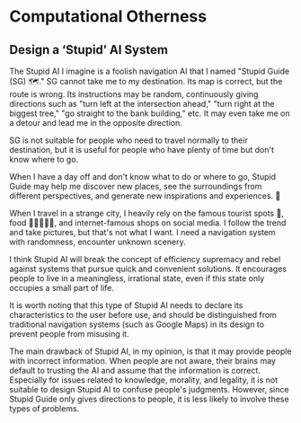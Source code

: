 # Computational Otherness
## Design a ‘Stupid’ AI System

The Stupid AI I imagine is a foolish navigation AI that I named "Stupid Guide (SG) 🗺️." SG cannot take me to my destination. Its map is correct, but the route is wrong. Its instructions may be random, continuously giving directions such as "turn left at the intersection ahead," "turn right at the biggest tree," "go straight to the bank building," etc. It may even take me on a detour and lead me in the opposite direction.

SG is not suitable for people who need to travel normally to their destination, but it is useful for people who have plenty of time but don't know where to go.

When I have a day off and don't know what to do or where to go, Stupid Guide may help me discover new places, see the surroundings from different perspectives, and generate new inspirations and experiences. 🚗

When I travel in a strange city, I heavily rely on the famous tourist spots 🎡, food 🍛🥘🥗🍔🍟, and internet-famous shops on social media. I follow the trend and take pictures, but that's not what I want. I need a navigation system with randomness, encounter unknown scenery.

I think Stupid AI will break the concept of efficiency supremacy and rebel against systems that pursue quick and convenient solutions. It encourages people to live in a meaningless, irrational state, even if this state only occupies a small part of life.

It is worth noting that this type of Stupid AI needs to declare its characteristics to the user before use, and should be distinguished from traditional navigation systems (such as Google Maps) in its design to prevent people from misusing it.

The main drawback of Stupid AI, in my opinion, is that it may provide people with incorrect information. When people are not aware, their brains may default to trusting the AI and assume that the information is correct. Especially for issues related to knowledge, morality, and legality, it is not suitable to design Stupid AI to confuse people's judgments. However, since Stupid Guide only gives directions to people, it is less likely to involve these types of problems.
